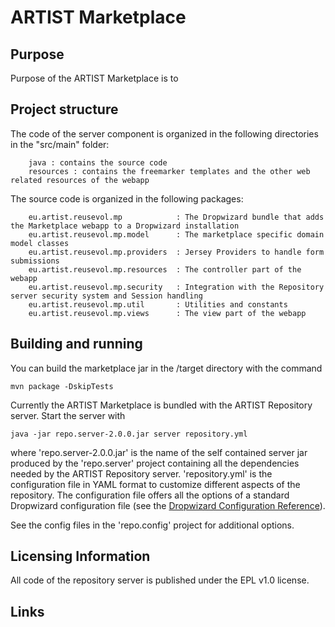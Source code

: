 ARTIST Marketplace
==================

Purpose
-------

Purpose of the ARTIST Marketplace is to 


Project structure
-----------------

The code of the server component is organized in the following directories in the "src/main" folder:

		java : contains the source code
		resources : contains the freemarker templates and the other web related resources of the webapp

The source code is organized in the following packages:

		eu.artist.reusevol.mp            : The Dropwizard bundle that adds the Marketplace webapp to a Dropwizard installation  
		eu.artist.reusevol.mp.model      : The marketplace specific domain model classes
		eu.artist.reusevol.mp.providers  : Jersey Providers to handle form submissions 
		eu.artist.reusevol.mp.resources  : The controller part of the webapp
		eu.artist.reusevol.mp.security   : Integration with the Repository server security system and Session handling
		eu.artist.reusevol.mp.util       : Utilities and constants
		eu.artist.reusevol.mp.views      : The view part of the webapp


Building and running
--------------------

You can build the marketplace jar in the /target directory with the command 

	mvn package -DskipTests 
	
Currently the ARTIST Marketplace is bundled with the ARTIST Repository server. Start the server with

	java -jar repo.server-2.0.0.jar server repository.yml
	
where 'repo.server-2.0.0.jar' is the name of the self contained server jar produced by the 'repo.server' project containing all the 
dependencies needed by the ARTIST Repository server. 'repository.yml' is the configuration file in YAML format to 
customize different aspects of the repository. The configuration file offers all the options of a 
standard Dropwizard configuration file (see the [Dropwizard Configuration Reference][dw-config]). 

See the config files in the 'repo.config' project for additional options.


Licensing Information
---------------------

All code of the repository server is published under the EPL v1.0 license.


Links
-----

[dw-config]: https://dropwizard.github.io/dropwizard/manual/configuration.html  "Dropwizard Configuration Reference"